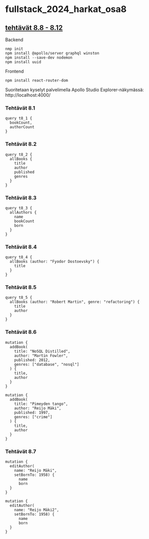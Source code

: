# fullstack_2024_harkat_osa8

## [tehtävät 8.8 - 8.12](https://fullstackopen.com/osa8/react_ja_graph_ql#tehtavat-8-8-8-12)

Backend

```
nmp init
npm install @apollo/server graphql winston
npm install --save-dev nodemon
npm install uuid

```

Frontend

```
npm install react-router-dom
```

Suoritetaan kyselyt palvelimella Apollo Studio Explorer-näkymässä: http://localhost:4000/

### Tehtävät 8.1

```
query t8_1 {
  bookCount,
  authorCount
}

```

### Tehtävät 8.2

```
query t8_2 {
  allBooks { 
    title
    author
    published 
    genres
  }
}
```


### Tehtävät 8.3

```
query t8_3 {
  allAuthors {
    name
    bookCount
    born
  }
}
```

### Tehtävät 8.4

```
query t8_4 {
  allBooks (author: "Fyodor Dostoevsky") { 
    title
  }
}
```

### Tehtävät 8.5

```
query t8_5 {
  allBooks (author: "Robert Martin", genre: "refactoring") { 
    title
    author
  }
}

```

### Tehtävät 8.6
```
mutation {
  addBook(
    title: "NoSQL Distilled",
    author: "Martin Fowler",
    published: 2012,
    genres: ["database", "nosql"]
  ) {
    title,
    author
  }
}

mutation {
  addBook(
    title: "Pimeyden tango",
    author: "Reijo Mäki",
    published: 1997,
    genres: ["crime"]
  ) {
    title,
    author
  }
}
```

### Tehtävät 8.7
```
mutation {
  editAuthor(
    name: "Reijo Mäki",
    setBornTo: 1958) {
      name
      born
  }
}

mutation {
  editAuthor(
    name: "Reijo Mäki2",
    setBornTo: 1958) {
      name
      born
  }
}
```
